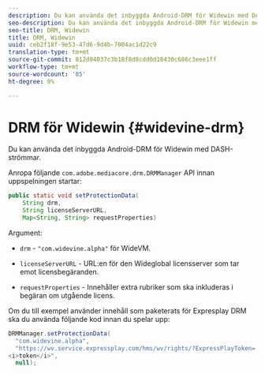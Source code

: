 ```yaml
---
description: Du kan använda det inbyggda Android-DRM för Widewin med DASH-strömmar.
seo-description: Du kan använda det inbyggda Android-DRM för Widewin med DASH-strömmar.
seo-title: DRM, Widewin
title: DRM, Widewin
uuid: ceb2f18f-9e53-47d6-9d4b-7004ac1d22c9
translation-type: tm+mt
source-git-commit: 812d04037c3b18f8d8cdd0d18430c686c3eee1ff
workflow-type: tm+mt
source-wordcount: '85'
ht-degree: 0%

---
```



# DRM för Widewin {#widevine-drm}

Du kan använda det inbyggda Android-DRM för Widewin med DASH-strömmar.

Anropa följande `com.adobe.mediacore.drm.DRMManager` API innan uppspelningen startar:

```java
public static void setProtectionData( 
    String drm,  
    String licenseServerURL,   
    Map<String, String> requestProperties)
```

Argument:

* `drm` -  `"com.widevine.alpha"` för WideVM.

* `licenseServerURL` - URL:en för den Wideglobal licensserver som tar emot licensbegäranden.
* `requestProperties` - Innehåller extra rubriker som ska inkluderas i begäran om utgående licens.

Om du till exempel använder innehåll som paketerats för Expresplay DRM ska du använda följande kod innan du spelar upp:

```java
DRMManager.setProtectionData( 
  "com.widevine.alpha",  
  "https://wv.service.expressplay.com/hms/wv/rights/?ExpressPlayToken= 
<i>token</i>",  
  null); 
```

